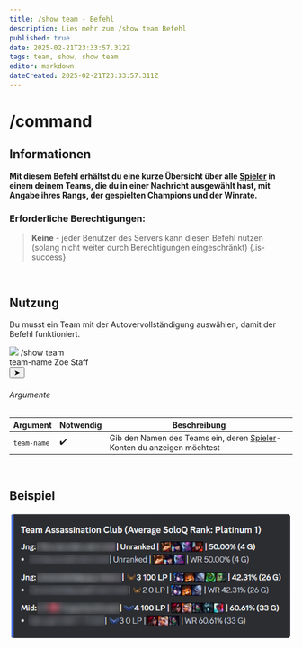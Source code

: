 ```yaml
---
title: /show team - Befehl
description: Lies mehr zum /show team Befehl
published: true
date: 2025-02-21T23:33:57.312Z
tags: team, show, show team
editor: markdown
dateCreated: 2025-02-21T23:33:57.311Z
---
```


# /command
## Informationen
**Mit diesem Befehl erhältst du eine kurze Übersicht über alle [Spieler](/de/terms/player) in einem deinem Teams, die du in einer Nachricht ausgewählt hast, mit Angabe ihres Rangs, der gespielten Champions und der Winrate.**
<br>

### Erforderliche Berechtigungen:
>**Keine** - jeder Benutzer des Servers kann diesen Befehl nutzen (solang nicht weiter durch Berechtigungen eingeschränkt) {.is-success}

<br>

## Nutzung
Du musst ein Team mit der Autovervollständigung auswählen, damit der Befehl funktioniert. <br>

<div class="discord-preview">
    <div class="dcp-chatbar">
        <img src="/zoe_logo.png" class="dcp-avatar">
        <span class="dcp-command">/show team</span>
        <div class="dcp-args">
            <div class="dcp-arg">
                <span class="dcp-arg-label">team-name</span>
                <span class="dcp-arg-value">Zoe Staff</span>
            </div>
        </div>
        <button class="dcp-send-btn">&#10148;</button> 
    </div>
</div>

###### Argumente
| Argument | Notwendig | Beschreibung |
|----------|----------|-------------|
| `team-name` | :heavy_check_mark: | Gib den Namen des Teams ein, deren [Spieler](/de/terms/player)-Konten du anzeigen möchtest |
<br>

## Beispiel
![](/img/commands/show_team.png)
